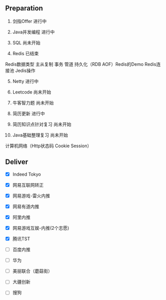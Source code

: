 ## Preparation

1. 剑指Offer 进行中

2. Java并发编程 进行中

3. SQL	尚未开始

4. Redis 已结束

Redis数据类型 主从复制 事务 管道 持久化（RDB AOF）Redis的Demo Redis连接池 Jedis操作

5. Netty 进行中

6. Leetcode 尚未开始

7. 牛客智力题 尚未开始

8. 简历更新 进行中

9. 简历知识点针对复习 尚未开始

10. Java基础整理复习 尚未开始

计算机网络（Http状态码 Cookie Session）

## Deliver

- [x] Indeed Tokyo
- [x] 网易互联网转正
- [x] 网易游戏-雷火内推
- [x] 网易有道内推
- [x] 阿里内推
- [x] 网易游戏互娱-内推(2个志愿)
- [x] 腾讯TST
- [ ] 百度内推
- [ ] 华为
- [ ] 美丽联合（蘑菇街）
- [ ] 大疆创新
- [ ] 搜狗

